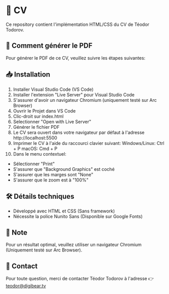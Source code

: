 # 💼 CV

Ce repository contient l'implémentation HTML/CSS du CV de Téodor Todorov.

## 📄 Comment générer le PDF

Pour générer le PDF de ce CV, veuillez suivre les étapes suivantes:

## 📥 Installation

1. Installer Visual Studio Code (VS Code)
2. Installer l'extension "Live Server" pour Visual Studio Code
3. S'assurer d'avoir un navigateur Chromium (uniquement testé sur Arc Browser)
4. Ouvrir le Projet dans VS Code
5. Clic-droit sur index.html
6. Selectionner "Open with Live Server"
7. Générer le fichier PDF
8. Le CV sera ouvert dans votre navigateur par défaut à l'adresse http://localhost:5500
9. Imprimer le CV à l'aide du raccourci clavier suivant:
   Windows/Linux: Ctrl + P
   macOS: Cmd + P
10. Dans le menu contextuel:

- Sélectionner "Print"
- S'assurer que "Background Graphics" est coché
- S'assurer que les marges sont "None"
- S'assurer que le zoom est à "100%"

## 🛠 Détails techniques

- Développé avec HTML et CSS (Sans framework)
- Nécessite la police Nunito Sans (Disponible sur Google Fonts)

## 📝 Note

Pour un résultat optimal, veuillez utiliser un navigateur Chromium (Uniquement testé sur Arc Browser).

## 🔗 Contact

Pour toute question, merci de contacter Téodor Todorov à l'adresse
👉 teodor@digibear.tv
